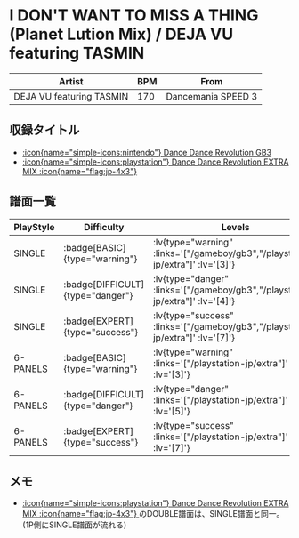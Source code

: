 # I DON'T WANT TO MISS A THING (Planet Lution Mix) / DEJA VU featuring TASMIN

|Artist|BPM|From|
|------|---|----|
|DEJA VU featuring TASMIN|170|Dancemania SPEED 3|

## 収録タイトル

- [ :icon{name="simple-icons:nintendo"} Dance Dance Revolution GB3](/gameboy/gb3)
- [ :icon{name="simple-icons:playstation"} Dance Dance Revolution EXTRA MIX :icon{name="flag:jp-4x3"} ](/playstation-jp/extra)

## 譜面一覧

|PlayStyle|Difficulty|Levels|Notes|Movie|
|---------|----------|------|-----|-----|
|SINGLE| :badge[BASIC]{type="warning"} | :lv{type="warning" :links='["/gameboy/gb3","/playstation-jp/extra"]' :lv='[3]'} |162/0||
|SINGLE| :badge[DIFFICULT]{type="danger"} | :lv{type="danger" :links='["/gameboy/gb3","/playstation-jp/extra"]' :lv='[4]'} |174/0||
|SINGLE| :badge[EXPERT]{type="success"} | :lv{type="success" :links='["/gameboy/gb3","/playstation-jp/extra"]' :lv='[7]'} |277/0||
|6-PANELS| :badge[BASIC]{type="warning"} | :lv{type="warning" :links='["/playstation-jp/extra"]' :lv='[3]'} |162/0||
|6-PANELS| :badge[DIFFICULT]{type="danger"} | :lv{type="danger" :links='["/playstation-jp/extra"]' :lv='[5]'} |174/0||
|6-PANELS| :badge[EXPERT]{type="success"} | :lv{type="success" :links='["/playstation-jp/extra"]' :lv='[7]'} |277/0||

## メモ

- [ :icon{name="simple-icons:playstation"} Dance Dance Revolution EXTRA MIX :icon{name="flag:jp-4x3"} ](/playstation-jp/extra)のDOUBLE譜面は、SINGLE譜面と同一。(1P側にSINGLE譜面が流れる)
